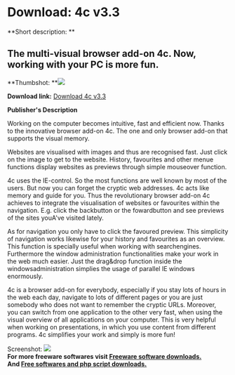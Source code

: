 # Download: 4c v3.3

**Short description: **

## The multi-visual browser add-on 4c. Now, working with your PC is more fun.

  
**Thumbshot: **![](http://www.freewarefiles.com/screenshot/4cvision_md.gif)   
  
**Download link:** [Download 4c v3.3](http://freesoftwares.boysofts.com/C-V_program_4109.html)  
  

**Publisher's Description**  
  

Working on the computer becomes intuitive, fast and efficient now. Thanks to
the innovative browser add-on 4c. The one and only browser add-on that
supports the visual memory.

Websites are visualised with images and thus are recognised fast. Just click
on the image to get to the website. History, favourites and other menue
functions display websites as previews through simple mouseover function.

4c uses the IE-control. So the most functions are well known by most of the
users. But now you can forget the cryptic web addresses. 4c acts like memory
and guide for you. Thus the revolutionary browser add-on 4c achieves to
integrate the visualisation of websites or favourites within the navigation.
E.g. click the backbutton or the fowardbutton and see previews of the sites
youA've visited lately.

As for navigation you only have to click the favoured preview. This simplicity
of navigation works likewise for your history and favourites as an overview.
This function is specially useful when working with searchengines. Furthermore
the window administration functionalities make your work in the web much
easier. Just the drag&drop function inside the windowsadministration simplies
the usage of parallel IE windows enormously.

4c is a browser add-on for everybody, especially if you stay lots of hours in
the web each day, navigate to lots of different pages or you are just somebody
who does not want to remember the cryptic URLs. Moreover, you can switch from
one application to the other very fast, when using the visual overview of all
applications on your computer. This is very helpful when working on
presentations, in which you use content from different programs. 4c simplifies
your work and simply is more fun!

  
  
Screenshot: ![](http://www.freewarefiles.com/screenshot/4cvision.gif)  
**For more freeware softwares visit [Freeware software downloads.](http://freesoftwares.boysofts.com/)**   
**And [Free softwares and php script downloads.](http://www.boysofts.com/)**

